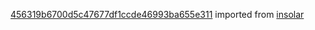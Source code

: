 [456319b6700d5c47677df1ccde46993ba655e311](https://github.com/insolar/insolar/commit/456319b6700d5c47677df1ccde46993ba655e311) imported from [insolar](https://github.com/insolar/insolar)
